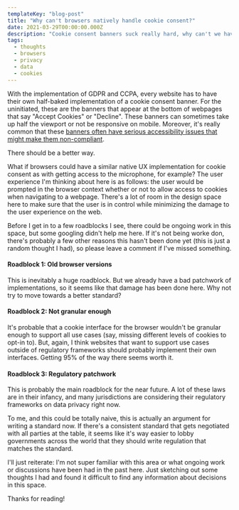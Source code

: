 ```yaml
---
templateKey: "blog-post"
title: "Why can't browsers natively handle cookie consent?"
date: 2021-03-29T00:00:00.000Z
description: "Cookie consent banners suck really hard, why can't we have the option to handle them with browsers?"
tags:
  - thoughts
  - browsers
  - privacy
  - data
  - cookies
---
```


With the implementation of GDPR and CCPA, every website has to have their own half-baked implementation of a cookie consent banner. For the uninitiated, these are the banners that appear at the bottom of webpages that say "Accept Cookies" or "Decline". These banners can sometimes take up half the viewport or not be responsive on mobile. Moreover, it's really common that these [banners often have serious accessibility issues that might make them non-compliant](https://uxdesign.cc/cookie-banners-and-accessibility-d476bf9ee4fc).

There should be a better way.

What if browsers could have a similar native UX implementation for cookie consent as with getting access to the microphone, for example? The user experience I'm thinking about here is as follows: the user would be prompted in the browser context whether or not to allow access to cookies when navigating to a webpage. There's a lot of room in the design space here to make sure that the user is in control while minimizing the damage to the user experience on the web.

Before I get in to a few roadblocks I see, there could be ongoing work in this space, but some googling didn't help me here. If it's not being worke don, there's probably a few other reasons this hasn't been done yet (this is just a random thought I had), so please leave a comment if I've missed something.

#### Roadblock 1: Old browser versions

This is inevitably a huge roadblock. But we already have a bad patchwork of implementations, so it seems like that damage has been done here. Why not try to move towards a better standard?

#### Roadblock 2: Not granular enough

It's probable that a cookie interface for the browser wouldn't be granular enough to support all use cases (say, missing different levels of cookies to opt-in to). But, again, I think websites that want to support use cases outside of regulatory frameworks should probably implement their own interfaces. Getting 95% of the way there seems worth it.

#### Roadblock 3: Regulatory patchwork

This is probably the main roadblock for the near future. A lot of these laws are in their infancy, and many jurisdictions are considering their regulatory frameworks on data privacy right now.

To me, and this could be totally naive, this is actually an argument for writing a standard now. If there's a consistent standard that gets negotiated with all parties at the table, it seems like it's way easier to lobby governments across the world that they should write regulation that matches the standard.

I'll just reiterate: I'm not super familiar with this area or what ongoing work or discussions have been had in the past here. Just sketching out some thoughts I had and found it difficult to find any information about decisions in this space.

Thanks for reading!
